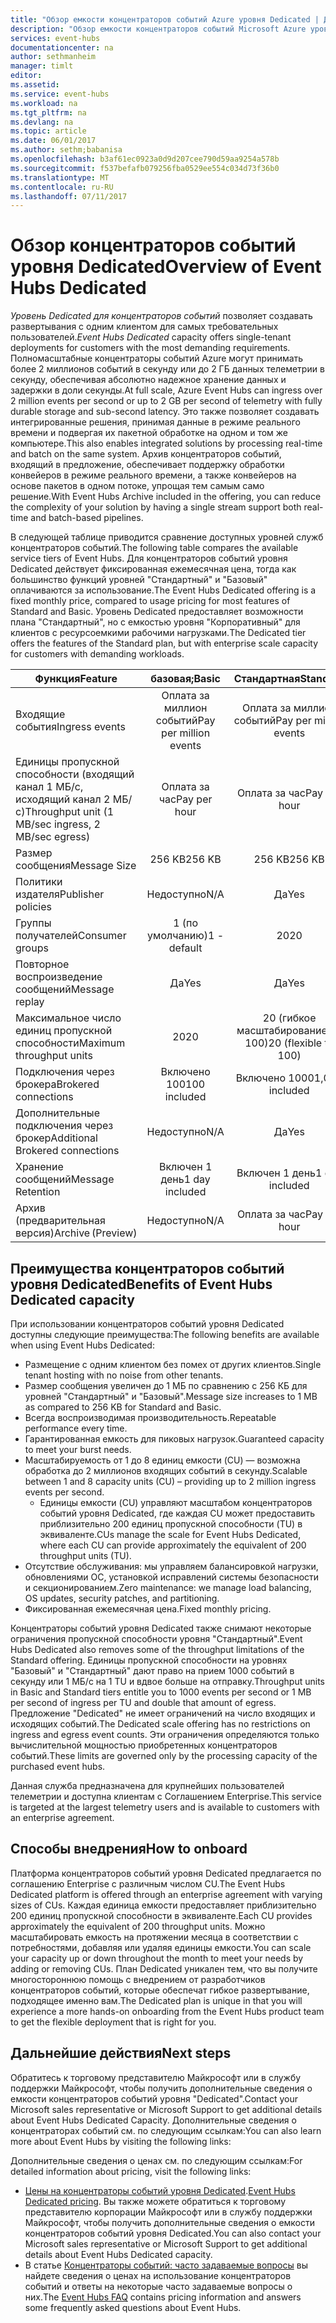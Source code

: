 ```yaml
---
title: "Обзор емкости концентраторов событий Azure уровня Dedicated | Документация Майкрософт"
description: "Обзор емкости концентраторов событий Microsoft Azure уровня Dedicated."
services: event-hubs
documentationcenter: na
author: sethmanheim
manager: timlt
editor: 
ms.assetid: 
ms.service: event-hubs
ms.workload: na
ms.tgt_pltfrm: na
ms.devlang: na
ms.topic: article
ms.date: 06/01/2017
ms.author: sethm;babanisa
ms.openlocfilehash: b3af61ec0923a0d9d207cee790d59aa9254a578b
ms.sourcegitcommit: f537befafb079256fba0529ee554c034d73f36b0
ms.translationtype: MT
ms.contentlocale: ru-RU
ms.lasthandoff: 07/11/2017
---
```

# <a name="overview-of-event-hubs-dedicated"></a><span data-ttu-id="140f0-103">Обзор концентраторов событий уровня Dedicated</span><span class="sxs-lookup"><span data-stu-id="140f0-103">Overview of Event Hubs Dedicated</span></span>

<span data-ttu-id="140f0-104">*Уровень Dedicated для концентраторов событий* позволяет создавать развертывания с одним клиентом для самых требовательных пользователей.</span><span class="sxs-lookup"><span data-stu-id="140f0-104">*Event Hubs Dedicated* capacity offers single-tenant deployments for customers with the most demanding requirements.</span></span> <span data-ttu-id="140f0-105">Полномасштабные концентраторы событий Azure могут принимать более 2 миллионов событий в секунду или до 2 ГБ данных телеметрии в секунду, обеспечивая абсолютно надежное хранение данных и задержки в доли секунды.</span><span class="sxs-lookup"><span data-stu-id="140f0-105">At full scale, Azure Event Hubs can ingress over 2 million events per second or up to 2 GB per second of telemetry with fully durable storage and sub-second latency.</span></span> <span data-ttu-id="140f0-106">Это также позволяет создавать интегрированные решения, принимая данные в режиме реального времени и подвергая их пакетной обработке на одном и том же компьютере.</span><span class="sxs-lookup"><span data-stu-id="140f0-106">This also enables integrated solutions by processing real-time and batch on the same system.</span></span> <span data-ttu-id="140f0-107">Архив концентраторов событий, входящий в предложение, обеспечивает поддержку обработки конвейеров в режиме реального времени, а также конвейеров на основе пакетов в одном потоке, упрощая тем самым само решение.</span><span class="sxs-lookup"><span data-stu-id="140f0-107">With Event Hubs Archive included in the offering, you can reduce the complexity of your solution by having a single stream support both real-time and batch-based pipelines.</span></span>

<span data-ttu-id="140f0-108">В следующей таблице приводится сравнение доступных уровней служб концентраторов событий.</span><span class="sxs-lookup"><span data-stu-id="140f0-108">The following table compares the available service tiers of Event Hubs.</span></span> <span data-ttu-id="140f0-109">Для концентраторов событий уровня Dedicated действует фиксированная ежемесячная цена, тогда как большинство функций уровней "Стандартный" и "Базовый" оплачиваются за использование.</span><span class="sxs-lookup"><span data-stu-id="140f0-109">The Event Hubs Dedicated offering is a fixed monthly price, compared to usage pricing for most features of Standard and Basic.</span></span> <span data-ttu-id="140f0-110">Уровень Dedicated предоставляет возможности плана "Стандартный", но с емкостью уровня "Корпоративный" для клиентов с ресурсоемкими рабочими нагрузками.</span><span class="sxs-lookup"><span data-stu-id="140f0-110">The Dedicated tier offers the features of the Standard plan, but with enterprise scale capacity for customers with demanding workloads.</span></span> 

| <span data-ttu-id="140f0-111">Функция</span><span class="sxs-lookup"><span data-stu-id="140f0-111">Feature</span></span> | <span data-ttu-id="140f0-112">базовая;</span><span class="sxs-lookup"><span data-stu-id="140f0-112">Basic</span></span> | <span data-ttu-id="140f0-113">Стандартная</span><span class="sxs-lookup"><span data-stu-id="140f0-113">Standard</span></span> | <span data-ttu-id="140f0-114">Выделенные</span><span class="sxs-lookup"><span data-stu-id="140f0-114">Dedicated</span></span> |
| --- |:---:|:---:|:---:|
| <span data-ttu-id="140f0-115">Входящие события</span><span class="sxs-lookup"><span data-stu-id="140f0-115">Ingress events</span></span> | <span data-ttu-id="140f0-116">Оплата за миллион событий</span><span class="sxs-lookup"><span data-stu-id="140f0-116">Pay per million events</span></span> | <span data-ttu-id="140f0-117">Оплата за миллион событий</span><span class="sxs-lookup"><span data-stu-id="140f0-117">Pay per million events</span></span> | <span data-ttu-id="140f0-118">Включено</span><span class="sxs-lookup"><span data-stu-id="140f0-118">Included</span></span> |
| <span data-ttu-id="140f0-119">Единицы пропускной способности (входящий канал 1 МБ/с, исходящий канал 2 МБ/с)</span><span class="sxs-lookup"><span data-stu-id="140f0-119">Throughput unit (1 MB/sec ingress, 2 MB/sec egress)</span></span> | <span data-ttu-id="140f0-120">Оплата за час</span><span class="sxs-lookup"><span data-stu-id="140f0-120">Pay per hour</span></span> | <span data-ttu-id="140f0-121">Оплата за час</span><span class="sxs-lookup"><span data-stu-id="140f0-121">Pay per hour</span></span> | <span data-ttu-id="140f0-122">Включено</span><span class="sxs-lookup"><span data-stu-id="140f0-122">Included</span></span> |
| <span data-ttu-id="140f0-123">Размер сообщения</span><span class="sxs-lookup"><span data-stu-id="140f0-123">Message Size</span></span> | <span data-ttu-id="140f0-124">256 KB</span><span class="sxs-lookup"><span data-stu-id="140f0-124">256 KB</span></span> | <span data-ttu-id="140f0-125">256 KB</span><span class="sxs-lookup"><span data-stu-id="140f0-125">256 KB</span></span> | <span data-ttu-id="140f0-126">1 МБ</span><span class="sxs-lookup"><span data-stu-id="140f0-126">1 MB</span></span> |
| <span data-ttu-id="140f0-127">Политики издателя</span><span class="sxs-lookup"><span data-stu-id="140f0-127">Publisher policies</span></span> | <span data-ttu-id="140f0-128">Недоступно</span><span class="sxs-lookup"><span data-stu-id="140f0-128">N/A</span></span> | <span data-ttu-id="140f0-129">Да</span><span class="sxs-lookup"><span data-stu-id="140f0-129">Yes</span></span> | <span data-ttu-id="140f0-130">Да</span><span class="sxs-lookup"><span data-stu-id="140f0-130">Yes</span></span> |     
| <span data-ttu-id="140f0-131">Группы получателей</span><span class="sxs-lookup"><span data-stu-id="140f0-131">Consumer groups</span></span> | <span data-ttu-id="140f0-132">1 (по умолчанию)</span><span class="sxs-lookup"><span data-stu-id="140f0-132">1 - default</span></span> | <span data-ttu-id="140f0-133">20</span><span class="sxs-lookup"><span data-stu-id="140f0-133">20</span></span> | <span data-ttu-id="140f0-134">20</span><span class="sxs-lookup"><span data-stu-id="140f0-134">20</span></span> |
| <span data-ttu-id="140f0-135">Повторное воспроизведение сообщений</span><span class="sxs-lookup"><span data-stu-id="140f0-135">Message replay</span></span> | <span data-ttu-id="140f0-136">Да</span><span class="sxs-lookup"><span data-stu-id="140f0-136">Yes</span></span> | <span data-ttu-id="140f0-137">Да</span><span class="sxs-lookup"><span data-stu-id="140f0-137">Yes</span></span> | <span data-ttu-id="140f0-138">Да</span><span class="sxs-lookup"><span data-stu-id="140f0-138">Yes</span></span> |
| <span data-ttu-id="140f0-139">Максимальное число единиц пропускной способности</span><span class="sxs-lookup"><span data-stu-id="140f0-139">Maximum throughput units</span></span> | <span data-ttu-id="140f0-140">20</span><span class="sxs-lookup"><span data-stu-id="140f0-140">20</span></span> | <span data-ttu-id="140f0-141">20 (гибкое масштабирование до 100)</span><span class="sxs-lookup"><span data-stu-id="140f0-141">20 (flexible to 100)</span></span>  | <span data-ttu-id="140f0-142">1 CU ≈ 200</span><span class="sxs-lookup"><span data-stu-id="140f0-142">1 CU≈200</span></span> |
| <span data-ttu-id="140f0-143">Подключения через брокера</span><span class="sxs-lookup"><span data-stu-id="140f0-143">Brokered connections</span></span> | <span data-ttu-id="140f0-144">Включено 100</span><span class="sxs-lookup"><span data-stu-id="140f0-144">100 included</span></span> | <span data-ttu-id="140f0-145">Включено 1000</span><span class="sxs-lookup"><span data-stu-id="140f0-145">1,000 included</span></span> | <span data-ttu-id="140f0-146">Включено 100 тыс.</span><span class="sxs-lookup"><span data-stu-id="140f0-146">100 K included</span></span> |
| <span data-ttu-id="140f0-147">Дополнительные подключения через брокер</span><span class="sxs-lookup"><span data-stu-id="140f0-147">Additional Brokered connections</span></span> | <span data-ttu-id="140f0-148">Недоступно</span><span class="sxs-lookup"><span data-stu-id="140f0-148">N/A</span></span> | <span data-ttu-id="140f0-149">Да</span><span class="sxs-lookup"><span data-stu-id="140f0-149">Yes</span></span> | <span data-ttu-id="140f0-150">Да</span><span class="sxs-lookup"><span data-stu-id="140f0-150">Yes</span></span> |
| <span data-ttu-id="140f0-151">Хранение сообщений</span><span class="sxs-lookup"><span data-stu-id="140f0-151">Message Retention</span></span> | <span data-ttu-id="140f0-152">Включен 1 день</span><span class="sxs-lookup"><span data-stu-id="140f0-152">1 day included</span></span> | <span data-ttu-id="140f0-153">Включен 1 день</span><span class="sxs-lookup"><span data-stu-id="140f0-153">1 day included</span></span> | <span data-ttu-id="140f0-154">Включено до 7 дней</span><span class="sxs-lookup"><span data-stu-id="140f0-154">Up to 7 days included</span></span> |
| <span data-ttu-id="140f0-155">Архив (предварительная версия)</span><span class="sxs-lookup"><span data-stu-id="140f0-155">Archive (Preview)</span></span> | <span data-ttu-id="140f0-156">Недоступно</span><span class="sxs-lookup"><span data-stu-id="140f0-156">N/A</span></span>   | <span data-ttu-id="140f0-157">Оплата за час</span><span class="sxs-lookup"><span data-stu-id="140f0-157">Pay per hour</span></span> | <span data-ttu-id="140f0-158">Включено</span><span class="sxs-lookup"><span data-stu-id="140f0-158">Included</span></span> |

## <a name="benefits-of-event-hubs-dedicated-capacity"></a><span data-ttu-id="140f0-159">Преимущества концентраторов событий уровня Dedicated</span><span class="sxs-lookup"><span data-stu-id="140f0-159">Benefits of Event Hubs Dedicated capacity</span></span>

<span data-ttu-id="140f0-160">При использовании концентраторов событий уровня Dedicated доступны следующие преимущества:</span><span class="sxs-lookup"><span data-stu-id="140f0-160">The following benefits are available when using Event Hubs Dedicated:</span></span>

* <span data-ttu-id="140f0-161">Размещение с одним клиентом без помех от других клиентов.</span><span class="sxs-lookup"><span data-stu-id="140f0-161">Single tenant hosting with no noise from other tenants.</span></span>
* <span data-ttu-id="140f0-162">Размер сообщения увеличен до 1 МБ по сравнению с 256 КБ для уровней "Стандартный" и "Базовый".</span><span class="sxs-lookup"><span data-stu-id="140f0-162">Message size increases to 1 MB as compared to 256 KB for Standard and Basic.</span></span>
* <span data-ttu-id="140f0-163">Всегда воспроизводимая производительность.</span><span class="sxs-lookup"><span data-stu-id="140f0-163">Repeatable performance every time.</span></span>
* <span data-ttu-id="140f0-164">Гарантированная емкость для пиковых нагрузок.</span><span class="sxs-lookup"><span data-stu-id="140f0-164">Guaranteed capacity to meet your burst needs.</span></span>
* <span data-ttu-id="140f0-165">Масштабируемость от 1 до 8 единиц емкости (CU) — возможна обработка до 2 миллионов входящих событий в секунду.</span><span class="sxs-lookup"><span data-stu-id="140f0-165">Scalable between 1 and 8 capacity units (CU) – providing up to 2 million ingress events per second.</span></span>
  * <span data-ttu-id="140f0-166">Единицы емкости (CU) управляют масштабом концентраторов событий уровня Dedicated, где каждая CU может предоставить приблизительно 200 единиц пропускной способности (TU) в эквиваленте.</span><span class="sxs-lookup"><span data-stu-id="140f0-166">CUs manage the scale for Event Hubs Dedicated, where each CU can provide approximately the equivalent of 200 throughput units (TU).</span></span>
* <span data-ttu-id="140f0-167">Отсутствие обслуживания: мы управляем балансировкой нагрузки, обновлениями ОС, установкой исправлений системы безопасности и секционированием.</span><span class="sxs-lookup"><span data-stu-id="140f0-167">Zero maintenance: we manage load balancing, OS updates, security patches, and partitioning.</span></span>
* <span data-ttu-id="140f0-168">Фиксированная ежемесячная цена.</span><span class="sxs-lookup"><span data-stu-id="140f0-168">Fixed monthly pricing.</span></span>

<span data-ttu-id="140f0-169">Концентраторы событий уровня Dedicated также снимают некоторые ограничения пропускной способности уровня "Стандартный".</span><span class="sxs-lookup"><span data-stu-id="140f0-169">Event Hubs Dedicated also removes some of the throughput limitations of the Standard offering.</span></span> <span data-ttu-id="140f0-170">Единицы пропускной способности на уровнях "Базовый" и "Стандартный" дают право на прием 1000 событий в секунду или 1 МБ/с на 1 TU и вдвое больше на отправку.</span><span class="sxs-lookup"><span data-stu-id="140f0-170">Throughput units in Basic and Standard tiers entitle you to 1000 events per second or 1 MB per second of ingress per TU and double that amount of egress.</span></span> <span data-ttu-id="140f0-171">Предложение "Dedicated" не имеет ограничений на число входящих и исходящих событий.</span><span class="sxs-lookup"><span data-stu-id="140f0-171">The Dedicated scale offering has no restrictions on ingress and egress event counts.</span></span> <span data-ttu-id="140f0-172">Эти ограничения определяются только вычислительной мощностью приобретенных концентраторов событий.</span><span class="sxs-lookup"><span data-stu-id="140f0-172">These limits are governed only by the processing capacity of the purchased event hubs.</span></span>

<span data-ttu-id="140f0-173">Данная служба предназначена для крупнейших пользователей телеметрии и доступна клиентам с Соглашением Enterprise.</span><span class="sxs-lookup"><span data-stu-id="140f0-173">This service is targeted at the largest telemetry users and is available to customers with an enterprise agreement.</span></span>

## <a name="how-to-onboard"></a><span data-ttu-id="140f0-174">Способы внедрения</span><span class="sxs-lookup"><span data-stu-id="140f0-174">How to onboard</span></span>

<span data-ttu-id="140f0-175">Платформа концентраторов событий уровня Dedicated предлагается по соглашению Enterprise с различным числом CU.</span><span class="sxs-lookup"><span data-stu-id="140f0-175">The Event Hubs Dedicated platform is offered through an enterprise agreement with varying sizes of CUs.</span></span> <span data-ttu-id="140f0-176">Каждая единица емкости предоставляет приблизительно 200 единиц пропускной способности в эквиваленте.</span><span class="sxs-lookup"><span data-stu-id="140f0-176">Each CU provides approximately the equivalent of 200 throughput units.</span></span> <span data-ttu-id="140f0-177">Можно масштабировать емкость на протяжении месяца в соответствии с потребностями, добавляя или удаляя единицы емкости.</span><span class="sxs-lookup"><span data-stu-id="140f0-177">You can scale your capacity up or down throughout the month to meet your needs by adding or removing CUs.</span></span> <span data-ttu-id="140f0-178">План Dedicated уникален тем, что вы получите многостороннюю помощь с внедрением от разработчиков концентраторов событий, которые обеспечат гибкое развертывание, подходящее именно вам.</span><span class="sxs-lookup"><span data-stu-id="140f0-178">The Dedicated plan is unique in that you will experience a more hands-on onboarding from the Event Hubs product team to get the flexible deployment that is right for you.</span></span> 

## <a name="next-steps"></a><span data-ttu-id="140f0-179">Дальнейшие действия</span><span class="sxs-lookup"><span data-stu-id="140f0-179">Next steps</span></span>
<span data-ttu-id="140f0-180">Обратитесь к торговому представителю Майкрософт или в службу поддержки Майкрософт, чтобы получить дополнительные сведения о емкости концентраторов событий уровня "Dedicated".</span><span class="sxs-lookup"><span data-stu-id="140f0-180">Contact your Microsoft sales representative or Microsoft Support to get additional details about Event Hubs Dedicated Capacity.</span></span> <span data-ttu-id="140f0-181">Дополнительные сведения о концентраторах событий см. по следующим ссылкам:</span><span class="sxs-lookup"><span data-stu-id="140f0-181">You can also learn more about Event Hubs by visiting the following links:</span></span>

<span data-ttu-id="140f0-182">Дополнительные сведения о ценах см. по следующим ссылкам:</span><span class="sxs-lookup"><span data-stu-id="140f0-182">For detailed information about pricing, visit the following links:</span></span>

- <span data-ttu-id="140f0-183">[Цены на концентраторы событий уровня Dedicated](https://azure.microsoft.com/pricing/details/event-hubs/).</span><span class="sxs-lookup"><span data-stu-id="140f0-183">[Event Hubs Dedicated pricing](https://azure.microsoft.com/pricing/details/event-hubs/).</span></span> <span data-ttu-id="140f0-184">Вы также можете обратиться к торговому представителю корпорации Майкрософт или в службу поддержки Майкрософт, чтобы получить дополнительные сведения о емкости концентраторов событий уровня Dedicated.</span><span class="sxs-lookup"><span data-stu-id="140f0-184">You can also contact your Microsoft sales representative or Microsoft Support to get additional details about Event Hubs Dedicated capacity.</span></span>
- <span data-ttu-id="140f0-185">В статье [Концентраторы событий: часто задаваемые вопросы](event-hubs-faq.md) вы найдете сведения о ценах на использование концентраторов событий и ответы на некоторые часто задаваемые вопросы о них.</span><span class="sxs-lookup"><span data-stu-id="140f0-185">The [Event Hubs FAQ](event-hubs-faq.md) contains pricing information and answers some frequently asked questions about Event Hubs.</span></span> 
